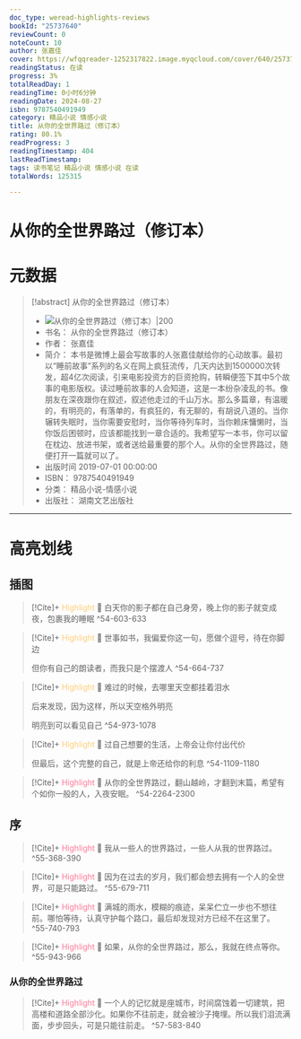 ```yaml
---
doc_type: weread-highlights-reviews
bookId: "25737640"
reviewCount: 0
noteCount: 10
author: 张嘉佳
cover: https://wfqqreader-1252317822.image.myqcloud.com/cover/640/25737640/t7_25737640.jpg
readingStatus: 在读
progress: 3%
totalReadDay: 1
readingTime: 0小时6分钟
readingDate: 2024-08-27
isbn: 9787540491949
category: 精品小说 情感小说
title: 从你的全世界路过（修订本）
rating: 80.1%
readProgress: 3
readingTimestamp: 404
lastReadTimestamp: 
tags: 读书笔记 精品小说 情感小说 在读
totalWords: 125315

---
```


# 从你的全世界路过（修订本）

# 元数据
> [!abstract] 从你的全世界路过（修订本）
> - ![ 从你的全世界路过（修订本）|200](https://wfqqreader-1252317822.image.myqcloud.com/cover/640/25737640/t7_25737640.jpg)
> - 书名： 从你的全世界路过（修订本）
> - 作者： 张嘉佳
> - 简介： 本书是微博上最会写故事的人张嘉佳献给你的心动故事。最初以“睡前故事”系列的名义在网上疯狂流传，几天内达到1500000次转发，超4亿次阅读，引来电影投资方的巨资抢购，转瞬便签下其中5个故事的电影版权。读过睡前故事的人会知道，这是一本纷杂凌乱的书。像朋友在深夜跟你在叙述，叙述他走过的千山万水。那么多篇章，有温暖的，有明亮的，有落单的，有疯狂的，有无聊的，有胡说八道的。当你辗转失眠时，当你需要安慰时，当你等待列车时，当你赖床慵懒时，当你饭后困顿时，应该都能找到一章合适的。我希望写一本书，你可以留在枕边、放进书架，或者送给最重要的那个人。从你的全世界路过，随便打开一篇就可以了。
> - 出版时间 2019-07-01 00:00:00
> - ISBN： 9787540491949
> - 分类： 精品小说-情感小说
> - 出版社： 湖南文艺出版社



---

# 高亮划线
## 插图


> [!Cite]+ <span style="color: #ffce78;">Highlight</span>
> 📌 白天你的影子都在自己身旁，晚上你的影子就变成夜，包裹我的睡眠
> ^54-603-633


> [!Cite]+ <span style="color: #ffce78;">Highlight</span>
> 📌 世事如书，我偏爱你这一句，愿做个逗号，待在你脚边
>
>  但你有自己的朗读者，而我只是个摆渡人
> ^54-664-737


> [!Cite]+ <span style="color: #ffce78;">Highlight</span>
> 📌 难过的时候，去哪里天空都挂着泪水
>
>  后来发现，因为这样，所以天空格外明亮
>
>  明亮到可以看见自己
> ^54-973-1078


> [!Cite]+ <span style="color: #ffce78;">Highlight</span>
> 📌 过自己想要的生活，上帝会让你付出代价
>
>  但最后，这个完整的自己，就是上帝还给你的利息
> ^54-1109-1180


> [!Cite]+ <span style="color: #ff7898;">Highlight</span>
> 📌 从你的全世界路过，翻山越岭，才翻到末篇，希望有个如你一般的人，入夜安眠。
> ^54-2264-2300
## 序


> [!Cite]+ <span style="color: #ff7898;">Highlight</span>
> 📌 我从一些人的世界路过，一些人从我的世界路过。
> ^55-368-390


> [!Cite]+ <span style="color: #ff7898;">Highlight</span>
> 📌 因为在过去的岁月，我们都会想去拥有一个人的全世界，可是只能路过。
> ^55-679-711


> [!Cite]+ <span style="color: #ff7898;">Highlight</span>
> 📌 满城的雨水，模糊的痕迹，呆呆伫立一步也不想往前。哪怕等待，认真守护每个路口，最后却发现对方已经不在这里了。
> ^55-740-793


> [!Cite]+ <span style="color: #ff7898;">Highlight</span>
> 📌 如果，从你的全世界路过，那么，我就在终点等你。
> ^55-943-966
### 从你的全世界路过


> [!Cite]+ <span style="color: #ff7898;">Highlight</span>
> 📌 一个人的记忆就是座城市，时间腐蚀着一切建筑，把高楼和道路全部沙化。如果你不往前走，就会被沙子掩埋。所以我们泪流满面，步步回头，可是只能往前走。
> ^57-583-840


